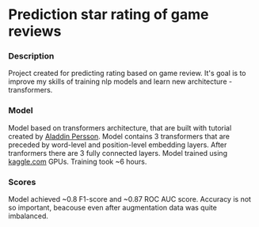 # Prediction star rating of game reviews

### Description

Project created for predicting rating based on game review. It's goal is to improve my skills of training nlp models and learn new architecture - transformers.

### Model

Model based on transformers architecture, that are built with tutorial created by [Aladdin Persson](https://github.com/aladdinpersson). Model contains 3 transformers that are preceded by word-level and position-level embedding layers. After tranformers there are 3 fully connected layers. Model trained using [kaggle.com](kaggle.com) GPUs. Training took ~6 hours.

### Scores

Model achieved ~0.8 F1-score and ~0.87 ROC AUC score. Accuracy is not so important, beacouse even after augmentation data was quite imbalanced.